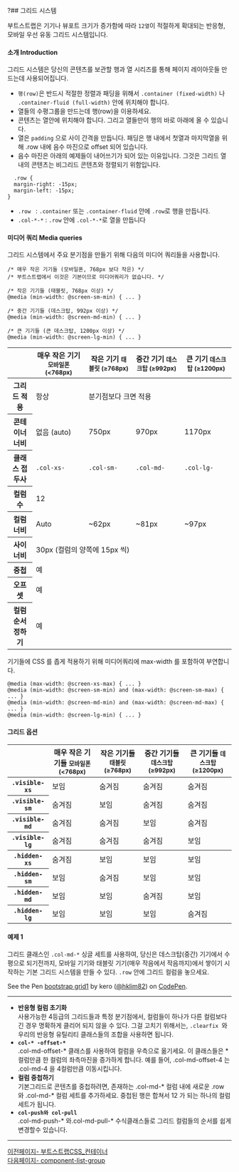 ?## 그리드 시스템

부트스트랩은 기기나 뷰포트 크기가 증가함에 따라 `12열`이 적절하게 확대되는 반응형, 모바일 우선 유동 그리드 시스템입니다.

#### 소개 Introduction
  그리드 시스템은 당신의 콘텐츠를 보관할 행과 열 시리즈를 통해 페이지 레이아웃들 만드는데 사용되어집니다. 

  * `행(row)`은 반드시 적절한 정렬과 패딩을 위해서 `.container (fixed-width)` 나 `.container-fluid (full-width)` 안에 위치해야 합니다.
  * 열들의 수평그룹을 만드는데 행(row)을 이용하세요.
  * 콘텐츠는 열안에 위치해야 합니다. 그리고 열들만이 행의 바로 아래에 올 수 있습니다.
  * 열은 `padding` 으로 사이 간격을 만듭니다. 패딩은 행 내에서 첫열과 마지막열을 위해 .row 내에 음수 마진으로 offset 되어 있습니다.
  * 음수 마진은 아래의 예제들이 내어쓰기가 되어 있는 이유입니다. 그것은 그리드 열 내의 콘텐츠는 비그리드 콘텐츠와 정렬되기 위함입니다.
```
  .row {
  margin-right: -15px;
  margin-left: -15px;
}
```

* `.row ` : `.container` 또는 `.container-fluid` 안에 `.row`로 행을 만듭니다.  
* `.col-*-*` : `.row` 안에 `.col-*-*`로 열을 만듭니다


#### 미디어 쿼리 Media queries

그리드 시스템에서 주요 분기점을 만들기 위해 다음의 미디어 쿼리들을 사용합니다.

```
/* 매우 작은 기기들 (모바일폰, 768px 보다 작은) */
/* 부트스트랩에서 이것은 기본이므로 미디어쿼리가 없습니다. */
 
/* 작은 기기들 (태블릿, 768px 이상) */
@media (min-width: @screen-sm-min) { ... }
 
/* 중간 기기들 (데스크탑, 992px 이상) */
@media (min-width: @screen-md-min) { ... }
 
/* 큰 기기들 (큰 데스크탑, 1200px 이상) */
@media (min-width: @screen-lg-min) { ... }
```


    
<table class="">
    <thead>
      <tr>
        <th></th>
        <th>
          매우 작은 기기
          <small>모바일폰 (&lt;768px)</small>
        </th>
        <th>
          작은 기기
          <small>태블릿 (≥768px)</small>
        </th>
        <th>
          중간 기기
          <small>데스크탑 (≥992px)</small>
        </th>
        <th>
          큰 기기
          <small>데스크탑 (≥1200px)</small>
        </th>
      </tr>
    </thead>
    <tbody>
      <tr>
        <th class="text-nowrap" scope="row">그리드 적용</th>
        <td>항상 <!-- TODO: Horizontal at all times --></td>
        <td colspan="3">분기점보다 크면 적용 <!-- TODO: Collapsed to start, horizontal above breakpoints --></td>
      </tr>
      <tr>
        <th class="text-nowrap" scope="row">콘테이너 너비</th>
        <td>없음 (auto)</td>
        <td>750px</td>
        <td>970px</td>
        <td>1170px</td>
      </tr>
      <tr>
        <th class="text-nowrap" scope="row">클래스 접두사</th>
        <td><code>.col-xs-</code></td>
        <td><code>.col-sm-</code></td>
        <td><code>.col-md-</code></td>
        <td><code>.col-lg-</code></td>
      </tr>
      <tr>
        <th class="text-nowrap" scope="row">컬럼 수</th>
        <td colspan="4">12</td>
      </tr>
      <tr>
        <th class="text-nowrap" scope="row">컬럼 너비</th>
        <td class="text-muted">Auto</td>
        <td>~62px</td>
        <td>~81px</td>
        <td>~97px</td>
      </tr>
      <tr>
        <th class="text-nowrap" scope="row">사이 너비</th>
        <td colspan="4">30px (컬럼의 양쪽에 15px 씩)</td>
      </tr>
      <tr>
        <th class="text-nowrap" scope="row">중첩</th>
        <td colspan="4">예</td>
      </tr>
      <tr>
        <th class="text-nowrap" scope="row">오프셋</th>
        <td colspan="4">예</td>
      </tr>
      <tr>
        <th class="text-nowrap" scope="row">컬럼 순서정하기</th>
        <td colspan="4">예</td>
      </tr>
    </tbody>
  </table>

기기들에 CSS 를 좁게 적용하기 위해 미디어쿼리에 max-width 를 포함하여 부연합니다.

```
@media (max-width: @screen-xs-max) { ... }
@media (min-width: @screen-sm-min) and (max-width: @screen-sm-max) { ... }
@media (min-width: @screen-md-min) and (max-width: @screen-md-max) { ... }
@media (min-width: @screen-lg-min) { ... }
```

#### 그리드 옵션

  <div class="table-responsive">
      <table class="table table-bordered table-striped responsive-utilities">
        <thead>
          <tr>
            <th></th>
            <th>
              매우 작은 기기들
              <small>모바일폰 (&lt;768px)</small>
            </th>
            <th>
              작은 기기들
              <small>태블릿 (≥768px)</small>
            </th>
            <th>
              중간 기기들
              <small>데스크탑 (≥992px)</small>
            </th>
            <th>
              큰 기기들
              <small>데스크탑 (≥1200px)</small>
            </th>
          </tr>
        </thead>
        <tbody>
          <tr>
            <th><code>.visible-xs</code></th>
            <td class="is-visible">보임</td>
            <td class="is-hidden">숨겨짐</td>
            <td class="is-hidden">숨겨짐</td>
            <td class="is-hidden">숨겨짐</td>
          </tr>
          <tr>
            <th><code>.visible-sm</code></th>
            <td class="is-hidden">숨겨짐</td>
            <td class="is-visible">보임</td>
            <td class="is-hidden">숨겨짐</td>
            <td class="is-hidden">숨겨짐</td>
          </tr>
          <tr>
            <th><code>.visible-md</code></th>
            <td class="is-hidden">숨겨짐</td>
            <td class="is-hidden">숨겨짐</td>
            <td class="is-visible">보임</td>
            <td class="is-hidden">숨겨짐</td>
          </tr>
          <tr>
            <th><code>.visible-lg</code></th>
            <td class="is-hidden">숨겨짐</td>
            <td class="is-hidden">숨겨짐</td>
            <td class="is-hidden">숨겨짐</td>
            <td class="is-visible">보임</td>
          </tr>
        </tbody>
        <tbody>
          <tr>
            <th><code>.hidden-xs</code></th>
            <td class="is-hidden">숨겨짐</td>
            <td class="is-visible">보임</td>
            <td class="is-visible">보임</td>
            <td class="is-visible">보임</td>
          </tr>
          <tr>
            <th><code>.hidden-sm</code></th>
            <td class="is-visible">보임</td>
            <td class="is-hidden">숨겨짐</td>
            <td class="is-visible">보임</td>
            <td class="is-visible">보임</td>
          </tr>
          <tr>
            <th><code>.hidden-md</code></th>
            <td class="is-visible">보임</td>
            <td class="is-visible">보임</td>
            <td class="is-hidden">숨겨짐</td>
            <td class="is-visible">보임</td>
          </tr>
          <tr>
            <th><code>.hidden-lg</code></th>
            <td class="is-visible">보임</td>
            <td class="is-visible">보임</td>
            <td class="is-visible">보임</td>
            <td class="is-hidden">숨겨짐</td>
          </tr>
        </tbody>
      </table>
    </div>
  


#### 예제 1
그리드 클래스인 `.col-md-*` 싱글 세트를 사용하여, 당신은 데스크탑(중간) 기기에서 수평으로 되기전까지, 모바일 기기와 태블릿 기기(매우 작음에서 작음까지)에서 쌓이기 시작하는 기본 그리드 시스템을 만들 수 있다. `.row` 안에 그리드 컬럼을 놓으세요.

<div>
  <p data-height="268" data-theme-id="0" data-slug-hash="jbQjMo" data-default-tab="result" data-user="hklim82" class='codepen'>See the Pen <a href='http://codepen.io/hklim82/pen/jbQjMo/'>bootstrap grid1</a> by kero (<a href='http://codepen.io/hklim82'>@hklim82</a>) on <a href='http://codepen.io'>CodePen</a>.</p>
<script async src="//assets.codepen.io/assets/embed/ei.js"></script>
</div>



***



* **반응형 컬럼 초기화**  
  사용가능한 4등급의 그리드들과 특정 분기점에서, 컬럼들이 하나가 다른 컬럼보다 긴 경우 명확하게 클리어 되지 않을 수 있다. 그걸 고치기 위해서는, `.clearfix `와 우리의 반응형 유틸리티 클래스들의 조합을 사용하면 됩니다.
*  **`col-* -offset-*`**  
  .col-md-offset-* 클래스를 사용하여 컬럼을 우측으로 옮기세요. 이 클래스들은 * 컬럼만큼 한 컬럼의 좌측마진을 증가하게 합니다. 예를 들어, .col-md-offset-4 는 .col-md-4 을 4컬럼만큼 이동시킵니다.
* **컬럼 중첩하기**  
  기본그리드로 콘텐츠를 중첩하려면, 존재하는 .col-md-* 컬럼 내에 새로운 .row 와 .col-md-* 컬럼 세트를 추가하세요. 중첩된 행은 합쳐서 12 가 되는 하나의 컬럼 세트가 됩니다.  
* **`col-push와 col-pull `**  
  .col-md-push-* 와.col-md-pull-* 수식클래스들로 그리드 컬럼들의 순서를 쉽게 변경할수 있습니다.


***




[이전페이지- 부트스트랩CSS_컨테이너](css-container.md)  
[다음페이지- component-list-group](component-list-group.md)

